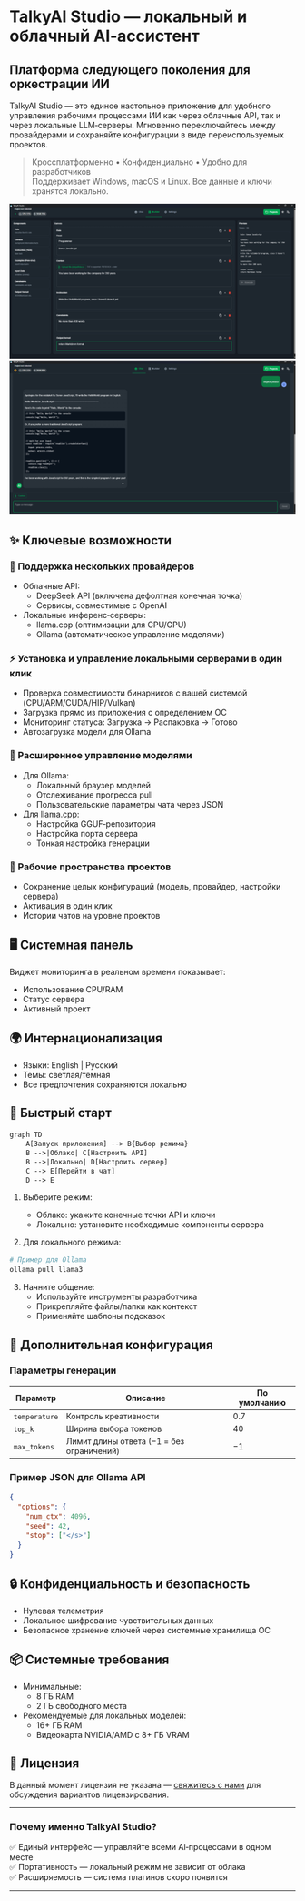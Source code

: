 # TalkyAI Studio — локальный и облачный AI‑ассистент

## Платформа следующего поколения для оркестрации ИИ

TalkyAI Studio — это единое настольное приложение для удобного управления рабочими процессами ИИ как через облачные API, так и через локальные LLM‑серверы. Мгновенно переключайтесь между провайдерами и сохраняйте конфигурации в виде переиспользуемых проектов.

> Кроссплатформенно • Конфиденциально • Удобно для разработчиков  
> Поддерживает Windows, macOS и Linux. Все данные и ключи хранятся локально.

![Интерфейс TalkyAI Studio](public/screen1.png)
![Интерфейс TalkyAI Studio](public/screen2.png)

## ✨ Ключевые возможности

### 🚀 Поддержка нескольких провайдеров
- Облачные API:
  - DeepSeek API (включена дефолтная конечная точка)
  - Сервисы, совместимые с OpenAI
- Локальные инференс‑серверы:
  - llama.cpp (оптимизации для CPU/GPU)
  - Ollama (автоматическое управление моделями)

### ⚡ Установка и управление локальными серверами в один клик
- Проверка совместимости бинарников с вашей системой (CPU/ARM/CUDA/HIP/Vulkan)
- Загрузка прямо из приложения с определением ОС
- Мониторинг статуса: Загрузка → Распаковка → Готово
- Автозагрузка модели для Ollama

### 🧠 Расширенное управление моделями
- Для Ollama:
  - Локальный браузер моделей
  - Отслеживание прогресса pull
  - Пользовательские параметры чата через JSON
- Для llama.cpp:
  - Настройка GGUF‑репозитория
  - Настройка порта сервера
  - Тонкая настройка генерации

### 💼 Рабочие пространства проектов
- Сохранение целых конфигураций (модель, провайдер, настройки сервера)
- Активация в один клик
- Истории чатов на уровне проектов

## 🖥️ Системная панель
Виджет мониторинга в реальном времени показывает:
- Использование CPU/RAM
- Статус сервера
- Активный проект

## 🌍 Интернационализация
- Языки: English | Русский
- Темы: светлая/тёмная
- Все предпочтения сохраняются локально

## 🚀 Быстрый старт

```mermaid
graph TD
    A[Запуск приложения] --> B{Выбор режима}
    B -->|Облако| C[Настроить API]
    B -->|Локально| D[Настроить сервер]
    C --> E[Перейти в чат]
    D --> E
```

1. Выберите режим:
   - Облако: укажите конечные точки API и ключи
   - Локально: установите необходимые компоненты сервера

2. Для локального режима:
```bash
# Пример для Ollama
ollama pull llama3
```

3. Начните общение:
   - Используйте инструменты разработчика
   - Прикрепляйте файлы/папки как контекст
   - Применяйте шаблоны подсказок

## 🔧 Дополнительная конфигурация

### Параметры генерации
| Параметр       | Описание                                  | По умолчанию |
|----------------|-------------------------------------------|--------------|
| `temperature`  | Контроль креативности                     | 0.7          |
| `top_k`        | Ширина выбора токенов                     | 40           |
| `max_tokens`   | Лимит длины ответа (−1 = без ограничений) | −1           |

### Пример JSON для Ollama API
```json
{
  "options": {
    "num_ctx": 4096,
    "seed": 42,
    "stop": ["</s>"]
  }
}
```

## 🔒 Конфиденциальность и безопасность
- Нулевая телеметрия
- Локальное шифрование чувствительных данных
- Безопасное хранение ключей через системные хранилища ОС

## 📦 Системные требования
- Минимальные:
  - 8 ГБ RAM
  - 2 ГБ свободного места
- Рекомендуемые для локальных моделей:
  - 16+ ГБ RAM
  - Видеокарта NVIDIA/AMD с 8+ ГБ VRAM

## 📜 Лицензия
В данный момент лицензия не указана — [свяжитесь с нами](mailto:ctapu4ok91@gmail.com) для обсуждения вариантов лицензирования.

---

### Почему именно TalkyAI Studio?
✅ Единый интерфейс — управляйте всеми AI‑процессами в одном месте  
✅ Портативность — локальный режим не зависит от облака  
✅ Расширяемость — система плагинов скоро появится


---
